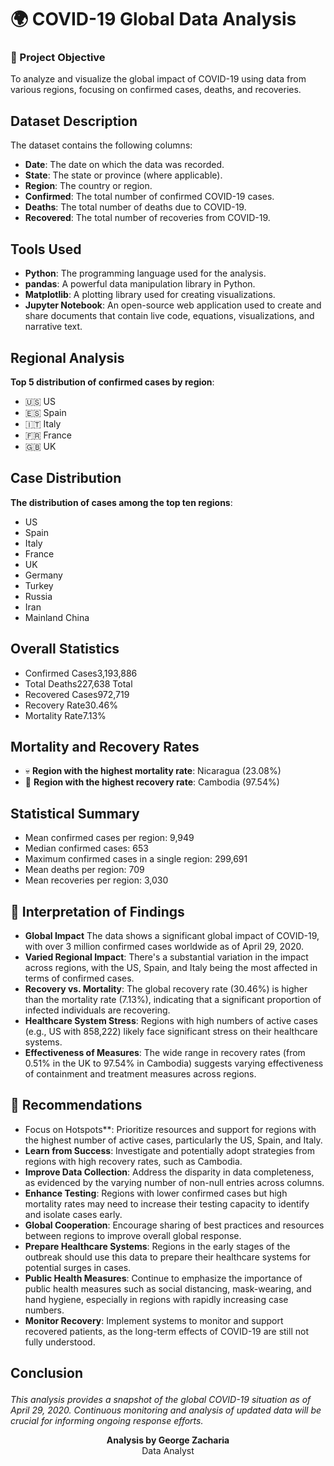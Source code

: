 # 🌍 COVID-19 Global Data Analysis

### 🎯 Project Objective
To analyze and visualize the global impact of COVID-19 using data from various regions, focusing on confirmed cases, deaths, and recoveries.

## Dataset Description

The dataset contains the following columns:
- **Date**: The date on which the data was recorded.
- **State**: The state or province (where applicable).
- **Region**: The country or region.
- **Confirmed**: The total number of confirmed COVID-19 cases.
- **Deaths**: The total number of deaths due to COVID-19.
- **Recovered**: The total number of recoveries from COVID-19.

## Tools Used

- **Python**: The programming language used for the analysis.
- **pandas**: A powerful data manipulation library in Python.
- **Matplotlib**: A plotting library used for creating visualizations.
- **Jupyter Notebook**: An open-source web application used to create and share documents that contain live code, equations, visualizations, and narrative text.


##  Regional Analysis
**Top 5 distribution of confirmed cases by region**:
- 🇺🇸 US
- 🇪🇸 Spain
- 🇮🇹 Italy
- 🇫🇷 France
- 🇬🇧 UK

## Case Distribution
**The distribution of cases among the top ten regions**:
- US
- Spain
- Italy
- France
- UK
- Germany 
- Turkey
- Russia
- Iran 
- Mainland China


##  Overall Statistics
- Confirmed Cases3,193,886
- Total Deaths227,638 Total
- Recovered Cases972,719
- Recovery Rate30.46%
- Mortality Rate7.13%


##  Mortality and Recovery Rates
    
- 💀 **Region with the highest mortality rate**: Nicaragua (23.08%)
- 💪 **Region with the highest recovery rate**: Cambodia (97.54%)

##  Statistical Summary
- Mean confirmed cases per region: 9,949
- Median confirmed cases: 653
- Maximum confirmed cases in a single region: 299,691
- Mean deaths per region: 709
- Mean recoveries per region: 3,030

 ##  🧠 Interpretation of Findings

- **Global Impact** The data shows a significant global impact of COVID-19, with over 3 million confirmed cases worldwide as of April 29, 2020.
- **Varied Regional Impact**: There's a substantial variation in the impact across regions, with the US, Spain, and Italy being the most affected in terms of confirmed cases.
- **Recovery vs. Mortality**: The global recovery rate (30.46%) is higher than the mortality rate (7.13%), indicating that a significant proportion of infected individuals are recovering.
- **Healthcare System Stress**: Regions with high numbers of active cases (e.g., US with 858,222) likely face significant stress on their healthcare systems.
- **Effectiveness of Measures**: The wide range in recovery rates (from 0.51% in the UK to 97.54% in Cambodia) suggests varying effectiveness of containment and treatment measures across regions.

## 📝 Recommendations
- Focus on Hotspots**: Prioritize resources and support for regions with the highest number of active cases, particularly the US, Spain, and Italy.
- **Learn from Success**: Investigate and potentially adopt strategies from regions with high recovery rates, such as Cambodia.
- **Improve Data Collection**: Address the disparity in data completeness, as evidenced by the varying number of non-null entries across columns.
- **Enhance Testing**: Regions with lower confirmed cases but high mortality rates may need to increase their testing capacity to identify and isolate cases early.
- **Global Cooperation**: Encourage sharing of best practices and resources between regions to improve overall global response.
- **Prepare Healthcare Systems**: Regions in the early stages of the outbreak should use this data to prepare their healthcare systems for potential surges in cases.
- **Public Health Measures**: Continue to emphasize the importance of public health measures such as social distancing, mask-wearing, and hand hygiene, especially in regions with rapidly increasing case numbers.
- **Monitor Recovery**: Implement systems to monitor and support recovered patients, as the long-term effects of COVID-19 are still not fully understood.



## Conclusion<p align="center">
  <i>This analysis provides a snapshot of the global COVID-19 situation as of April 29, 2020. Continuous monitoring and analysis of updated data will be crucial for informing ongoing response efforts.</i>
</p>
<p align="center">
  <b>Analysis by George Zacharia</b><br>
 Data Analyst
</p>

